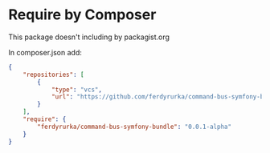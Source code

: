# Require by Composer

This package doesn't including by packagist.org

In composer.json add:

```json
{
    "repositories": [
        {
            "type": "vcs",
            "url": "https://github.com/ferdyrurka/command-bus-symfony-bundle"
        }
    ],
    "require": {
        "ferdyrurka/command-bus-symfony-bundle": "0.0.1-alpha"
    }
}
```